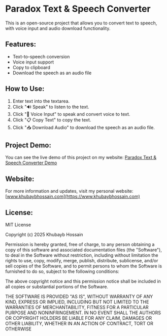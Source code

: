 # Paradox Text & Speech Converter

This is an open-source project that allows you to convert text to speech, with voice input and audio download functionality.

## Features:
- Text-to-speech conversion
- Voice input support
- Copy to clipboard
- Download the speech as an audio file

## How to Use:
1. Enter text into the textarea.
2. Click "🔊 Speak" to listen to the text.
3. Click "🎤 Voice Input" to speak and convert voice to text.
4. Click "📋 Copy Text" to copy the text.
5. Click "📥 Download Audio" to download the speech as an audio file.

## Project Demo:
You can see the live demo of this project on my website: [Paradox Text & Speech Converter Demo](https://demoprojectofkhubayb.blogspot.com/2025/03/paradox-text-speech.html)

## Website:
For more information and updates, visit my personal website: [www.khubaybhossain.com](https://www.khubaybhossain.com)

## License:
MIT License

Copyright (c) 2025 Khubayb Hossain

Permission is hereby granted, free of charge, to any person obtaining a copy
of this software and associated documentation files (the "Software"), to deal
in the Software without restriction, including without limitation the rights
to use, copy, modify, merge, publish, distribute, sublicense, and/or sell
copies of the Software, and to permit persons to whom the Software is
furnished to do so, subject to the following conditions:

The above copyright notice and this permission notice shall be included in all
copies or substantial portions of the Software.

THE SOFTWARE IS PROVIDED "AS IS", WITHOUT WARRANTY OF ANY KIND, EXPRESS OR
IMPLIED, INCLUDING BUT NOT LIMITED TO THE WARRANTIES OF MERCHANTABILITY,
FITNESS FOR A PARTICULAR PURPOSE AND NONINFRINGEMENT. IN NO EVENT SHALL THE
AUTHORS OR COPYRIGHT HOLDERS BE LIABLE FOR ANY CLAIM, DAMAGES OR OTHER
LIABILITY, WHETHER IN AN ACTION OF CONTRACT, TORT OR OTHERWISE
